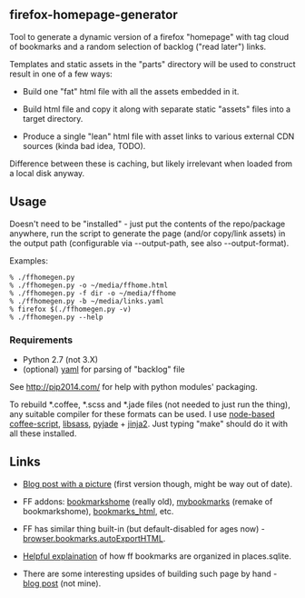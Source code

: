 firefox-homepage-generator
--------------------

Tool to generate a dynamic version of a firefox "homepage" with tag cloud of
bookmarks and a random selection of backlog ("read later") links.

Templates and static assets in the "parts" directory will be used to construct
result in one of a few ways:

 * Build one "fat" html file with all the assets embedded in it.

 * Build html file and copy it along with separate static "assets" files into a
   target directory.

 * Produce a single "lean" html file with asset links to various external CDN
   sources (kinda bad idea, TODO).

Difference between these is caching, but likely irrelevant when loaded from a
local disk anyway.



Usage
--------------------

Doesn't need to be "installed" - just put the contents of the repo/package
anywhere, run the script to generate the page (and/or copy/link assets) in the
output path (configurable via --output-path, see also --output-format).

Examples:
```console
% ./ffhomegen.py
% ./ffhomegen.py -o ~/media/ffhome.html
% ./ffhomegen.py -f dir -o ~/media/ffhome
% ./ffhomegen.py -b ~/media/links.yaml
% firefox $(./ffhomegen.py -v)
% ./ffhomegen.py --help
```

### Requirements

 * Python 2.7 (not 3.X)
 * (optional) [yaml](http://pyyaml.org/) for parsing of "backlog" file

See http://pip2014.com/ for help with python modules' packaging.

To rebuild *.coffee, *.scss and *.jade files (not needed to just run the thing),
any suitable compiler for these formats can be used.
I use [node-based coffee-script](http://coffeescript.org/),
[libsass](https://pypi.python.org/pypi/libsass),
[pyjade](https://pypi.python.org/pypi/pyjade) + [jinja2](http://jinja.pocoo.org/).
Just typing "make" should do it with all these installed.



Links
--------------------

 * [Blog post with a picture](http://blog.fraggod.net/2014/05/12/my-firefox-homepage.html)
   (first version though, might be way out of date).

 * FF addons: [bookmarkshome](http://bookmarkshome.mozdev.org/) (really old),
   [mybookmarks](http://www.catsyawn.net/ma2ten/soft/mybookmarks_en.html)
   (remake of bookmarkshome),
   [bookmarks_html](https://addons.mozilla.org/en-US/firefox/addon/bookmarks_html/), etc.

 * FF has similar thing built-in (but default-disabled for ages now) -
   [browser.bookmarks.autoExportHTML](http://kb.mozillazine.org/Browser.bookmarks.autoExportHTML).

 * [Helpful explaination](http://stackoverflow.com/a/740183) of how ff bookmarks
   are organized in places.sqlite.

 * There are some interesting upsides of building such page by hand -
   [blog post](http://utcc.utoronto.ca/~cks/space/blog/web/BookmarksAlternative) (not mine).
